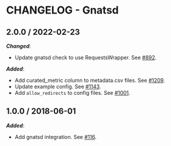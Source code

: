 # CHANGELOG - Gnatsd

## 2.0.0 / 2022-02-23

***Changed***: 

* Update gnatsd check to use RequestsWrapper. See [#892](https://github.com/DataDog/integrations-extras/pull/892).

***Added***: 

* Add curated_metric column to metadata.csv files. See [#1209](https://github.com/DataDog/integrations-extras/pull/1209).
* Update example config. See [#1143](https://github.com/DataDog/integrations-extras/pull/1143).
* Add `allow_redirects` to config files. See [#1001](https://github.com/DataDog/integrations-extras/pull/1001).

## 1.0.0 / 2018-06-01

***Added***: 

* Add gnatsd integration. See [#116](https://github.com/DataDog/integrations-extras/pull/116).
